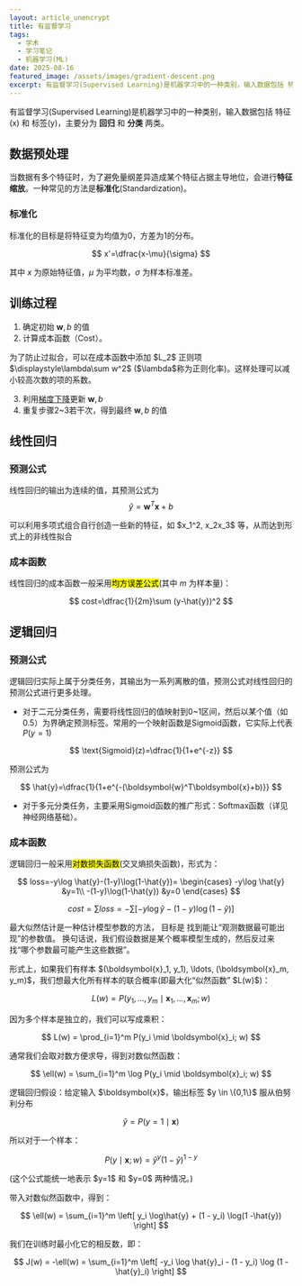 ```yaml
---
layout: article_unencrypt
title: 有监督学习
tags:
  - 学术
  - 学习笔记
  - 机器学习(ML)
date: 2025-08-16
featured_image: /assets/images/gradient-descent.png
excerpt: 有监督学习(Supervised Learning)是机器学习中的一种类别，输入数据包括 特征(x) 和 标签(y)
---
```

有监督学习(Supervised Learning)是机器学习中的一种类别，输入数据包括 特征(x) 和 标签(y)，主要分为 **回归** 和 **分类** 两类。 

## 数据预处理
当数据有多个特征时，为了避免量纲差异造成某个特征占据主导地位，会进行**特征缩放**。一种常见的方法是**标准化**(Standardization)。
### 标准化
标准化的目标是将特征变为均值为0，方差为1的分布。

$$
x'=\dfrac{x-\mu}{\sigma}
$$

其中 $x$ 为原始特征值，$\mu$ 为平均数，$\sigma$ 为样本标准差。

## 训练过程

1. 确定初始 $\boldsymbol{w},b$ 的值
2. 计算成本函数（Cost）。
<div class="callout note" title="正则化">
<p>为了防止过拟合，可以在成本函数中添加 $L_2$ 正则项 $\displaystyle\lambda\sum w^2$ ($\lambda$称为正则化率)。这样处理可以减小较高次数的项的系数。</p>
</div>

3. 利用[梯度下降](gradient-descent)更新 $\boldsymbol{w},b$ 
4. 重复步骤2~3若干次，得到最终 $\boldsymbol{w},b$ 的值

## 线性回归
### 预测公式

线性回归的输出为连续的值，其预测公式为$$\hat{y}=\boldsymbol{w}^T\boldsymbol{x}+b$$
<div class="callout note">
<p>可以利用多项式组合自行创造一些新的特征，如 $x_1^2, x_2x_3$ 等，从而达到形式上的非线性拟合</p>
</div>

### 成本函数
线性回归的成本函数一般采用<mark>均方误差公式</mark>(其中 $m$ 为样本量)：

$$
cost=\dfrac{1}{2m}\sum (y-\hat{y})^2
$$

## 逻辑回归

### 预测公式

逻辑回归实际上属于分类任务，其输出为一系列离散的值，预测公式对线性回归的预测公式进行更多处理。
- 对于二元分类任务，需要将线性回归的值映射到0~1区间，然后以某个值（如0.5）为界确定预测标签。常用的一个映射函数是Sigmoid函数，它实际上代表$P(y=1)$

$$
\text{Sigmoid}(z)=\dfrac{1}{1+e^{-z}}
$$

预测公式为

$$
\hat{y}=\dfrac{1}{1+e^{-(\boldsymbol{w}^T\boldsymbol{x}+b)}}
$$

- 对于多元分类任务，主要采用Sigmoid函数的推广形式：Softmax函数（详见 神经网络基础）。

### 成本函数

逻辑回归一般采用<mark>对数损失函数</mark>(交叉熵损失函数)，形式为：

$$
loss=-y\log \hat{y}-(1-y)\log(1-\hat{y})=
\begin{cases}
-y\log \hat{y} &y=1\\
-(1-y)\log(1-\hat{y}) &y=0
\end{cases}
$$

$$
cost=\sum loss=-\sum [-y\log \hat{y}-(1-y)\log(1-\hat{y})]
$$

<div class="callout tip" title="对数损失函数从何而来（最大似然估计）">
<p>最大似然估计是一种估计模型参数的方法， 目标是 找到能让“观测数据最可能出现”的参数值。
换句话说，我们假设数据是某个概率模型生成的，然后反过来找“哪个参数最可能产生这些数据”。</p>

<p>形式上，如果我们有样本 $(\boldsymbol{x}_1, y_1), \ldots, (\boldsymbol{x}_m, y_m)$，我们想最大化所有样本的联合概率(即最大化“似然函数” $L(w)$)：</p>

$$
L(w) = P(y_1,\ldots,y_m \mid \boldsymbol{x}_1,\ldots,\boldsymbol{x}_m; w)
$$

<p>因为多个样本是独立的，我们可以写成乘积：</p>

$$
L(w) = \prod_{i=1}^m P(y_i \mid \boldsymbol{x}_i; w)
$$

<p>通常我们会取对数方便求导，得到对数似然函数：</p>

$$
\ell(w) = \sum_{i=1}^m \log P(y_i \mid \boldsymbol{x}_i; w)
$$

<p>逻辑回归假设：给定输入 $\boldsymbol{x}$，输出标签 $y \in \{0,1\}$ 服从伯努利分布</p>

$$
\hat{y}=P(y=1 \mid \boldsymbol{x})
$$

<p>所以对于一个样本：</p>

$$
P(y \mid \boldsymbol{x}; w) = \hat{y}^y (1 - \hat{y})^{1 - y}
$$

<p>(这个公式能统一地表示 $y=1$ 和 $y=0$ 两种情况。)</p>

<p>带入对数似然函数中，得到：</p>

$$
\ell(w) = \sum_{i=1}^m \left[ y_i \log\hat{y} + (1 - y_i) \log(1 -\hat{y}) \right]
$$

<p>我们在训练时最小化它的相反数，即：</p>

$$
J(w) = -\ell(w) = \sum_{i=1}^m \left[ -y_i \log \hat{y}_i - (1 - y_i) \log (1 - \hat{y}_i) \right]
$$
</div>
